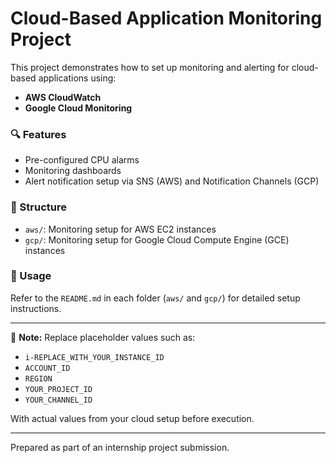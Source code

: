 # Cloud-Based Application Monitoring Project

This project demonstrates how to set up monitoring and alerting for cloud-based applications using:

- **AWS CloudWatch**
- **Google Cloud Monitoring**

### 🔍 Features
- Pre-configured CPU alarms
- Monitoring dashboards
- Alert notification setup via SNS (AWS) and Notification Channels (GCP)

### 📁 Structure
- `aws/`: Monitoring setup for AWS EC2 instances
- `gcp/`: Monitoring setup for Google Cloud Compute Engine (GCE) instances

### 🚀 Usage
Refer to the `README.md` in each folder (`aws/` and `gcp/`) for detailed setup instructions.

---

📌 **Note:** Replace placeholder values such as:
- `i-REPLACE_WITH_YOUR_INSTANCE_ID`
- `ACCOUNT_ID`
- `REGION`
- `YOUR_PROJECT_ID`
- `YOUR_CHANNEL_ID`

With actual values from your cloud setup before execution.

---

Prepared as part of an internship project submission.
